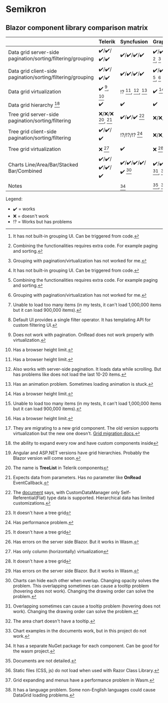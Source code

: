 # Semikron

## Blazor component library comparison matrix

||Telerik|Syncfusion|GrapeCity/C1|Infragistics|DevExpress|
|-|-|-|-|-|-|
|Data grid server-side pagination/sorting/filtering/grouping|:heavy_check_mark:/:heavy_check_mark:/:heavy_check_mark:/:heavy_check_mark:|:heavy_check_mark:/:heavy_check_mark:/:heavy_check_mark:/:heavy_check_mark:|:heavy_check_mark:/:heavy_check_mark:/:heavy_check_mark:/:interrobang: [^c1_grid_group_ui], [^c1_grid_implementation], [^c1_grid_group_problem]|:x:/:x:/:x:/:x:|
|Data grid client-side pagination/sorting/filtering/grouping|:heavy_check_mark:/:heavy_check_mark:/:heavy_check_mark:/:heavy_check_mark:|:heavy_check_mark:/:heavy_check_mark:/:heavy_check_mark:/:heavy_check_mark:|:heavy_check_mark:/:heavy_check_mark:/:heavy_check_mark:/:interrobang: [^c1_grid_group_ui], [^c1_grid_implementation], [^c1_grid_group_problem]|:heavy_check_mark:/:heavy_check_mark:/:heavy_check_mark:/:heavy_check_mark: [^infragistics_grid_data_size_limit]|:heavy_check_mark:/:heavy_check_mark:/:heavy_check_mark:/:heavy_check_mark: [^devexpress_grid_filter_operators]|
|Data grid virtualization|:heavy_check_mark: [^telerik_virtualization], [^virtualization_limits]|:interrobang: [^virtualization_limits], [^syncfusion_virtualization], [^syncfusion_virt_anim_prob]|:heavy_check_mark: [^virtualization_limits]|:heavy_check_mark: [^infragistics_grid_data_size_limit]|:heavy_check_mark: [^virtualization_limits], [^devexpress_grid_virt_versions]|
|Data grid hierarchy [^hierarchy]|:heavy_check_mark:|:heavy_check_mark:|:heavy_check_mark:|:x: [^infragistics_grid_hierarchy]|:heavy_check_mark:|
|Tree grid server-side pagination/sorting/filtering|:x:/:x:/:x: [^telerik_tree_grid_info], [^telerik_tree_grid]|:heavy_check_mark:/:heavy_check_mark:/:heavy_check_mark: [^syncfusion_tree_grid_server_side]|:x:/:x:/:x: [^no_tree_grid]|:x:/:x:/:x:/:x:|
|Tree grid client-side pagination/sorting/filtering|:heavy_check_mark:/:heavy_check_mark:/:heavy_check_mark:|:interrobang:/:interrobang:/:interrobang: [^performance_problem]|:x:/:x:/:x: [^no_tree_grid]|:interrobang:/:interrobang:/:interrobang: [^infragistics_tree_grid_server_blazor]|
|Tree grid virtualization|:x: [^telerik_tree_grid_virtualization]|:heavy_check_mark:|:x: [^no_tree_grid]|:interrobang: [^infragistics_tree_grid_server_blazor]|
|Charts Line/Area/Bar/Stacked Bar/Combined|:heavy_check_mark:/:heavy_check_mark:/:heavy_check_mark:/:heavy_check_mark:/:heavy_check_mark:|:heavy_check_mark:/:heavy_check_mark:/:heavy_check_mark:/:heavy_check_mark:/:heavy_check_mark: [^syncfusion_chart_overlap_problem]|:heavy_check_mark:/:heavy_check_mark:/:heavy_check_mark:/:heavy_check_mark:/:heavy_check_mark: [^c1_chart_overlap_problem], [^c1_chart_area_no_tooltip]|:interrobang:/:interrobang:/:interrobang:/:interrobang:/:interrobang: [^infragistics_charts_dont_work]|
|Notes||[^syncfusion]|[^c1_bad_docs], [^c1_static_file_problem], [^c1_wasm_performance_problem]|[^infragistics_lang_problem]|

Legend:
- :heavy_check_mark: = works
- :x: = doesn't work
- :interrobang: = Works but has problems

[^hierarchy]: the ability to expand every row and have custom components inside
[^performance_problem]: Has performance problem.
[^no_tree_grid]: It doesn't have a tree grid
[^telerik_virtualization]: Does not work with pagination. OnRead does not work properly with virtualization.
[^virtualization_limits]: Has a browser height limit.
[^telerik_tree_grid_info]: The name is **TreeList** in Telerik components
[^telerik_tree_grid]: Expects data from parameters. Has no parameter like **OnRead** EventCallback.
[^telerik_tree_grid_virtualization]: Has only column (horizontally) virtualization
[^syncfusion]: It has a separate NuGet package for each component. Can be good for the wasm project.
[^syncfusion_virtualization]: Also works with server-side pagination. It loads data while scrolling. But has problems like does not load the last 10-20 items.
[^syncfusion_virt_anim_prob]: Has an animation problem. Sometimes loading animation is stuck.
[^syncfusion_tree_grid_server_side]: The [document](https://blazor.syncfusion.com/documentation/treegrid/custom-binding) says, with CustomDataManager only Self-Referential(Flat) type data is supported. Hierarchical data has limited customizations.
[^syncfusion_chart_overlap_problem]: Charts can hide each other when overlap. Changing opacity solves the problem. This overlapping sometimes can cause a tooltip problem (hovering does not work). Changing the drawing order can solve the problem.
[^c1_chart_overlap_problem]: Overlapping sometimes can cause a tooltip problem (hovering does not work). Changing the drawing order can solve the problem.
[^c1_chart_area_no_tooltip]: The area chart doesn't have a tooltip.
[^c1_grid_group_ui]: It has not built-in grouping UI. Can be triggered from code.
[^c1_grid_group_problem]: Grouping with pagination/virtualization has not worked for me.
[^c1_bad_docs]: Documents are not detailed.
[^c1_grid_implementation]: Combining the functionalities requires extra code. For example paging and sorting.
[^c1_static_file_problem]: Static files (CSS, js) do not load when used with Razor Class Library.
[^c1_wasm_performance_problem]: Grid expanding and menus have a performance problem in Wasm.
[^infragistics_lang_problem]: It has a language problem. Some non-English languages could cause DataGrid loading problems.
[^infragistics_grid_data_size_limit]: Unable to load too many items (in my tests, it can't load 1,000,000 items but it can load 900,000 items).
[^infragistics_grid_hierarchy]: Angular and ASP.NET versions have grid hierarchies. Probably the Blazor version will come soon.
[^infragistics_tree_grid_server_blazor]: Has errors on the server side Blazor. But it works in Wasm.
[^infragistics_charts_dont_work]: Chart examples in the documents work, but in this project do not work.
[^devexpress_grid_filter_operators]: Default UI provides a single filter operator. It has templating API for custom filtering UI.
[^devexpress_grid_virt_versions]: They are migrating to a new grid component. The old version supports virtualization but the new one doesn't. [Grid migration docs.](https://docs.devexpress.com/Blazor/403162/grid/migrate-from-data-grid-to-grid)
